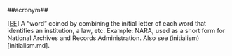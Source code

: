 ##acronym##

\[[EE](SOURCES.md#EE)\]  A “word” coined by combining the initial letter of each word that identifies an institution, a law, etc. Example: NARA, used as a short form for National Archives and Records Administration. Also see (initialism)[initialism.md].
